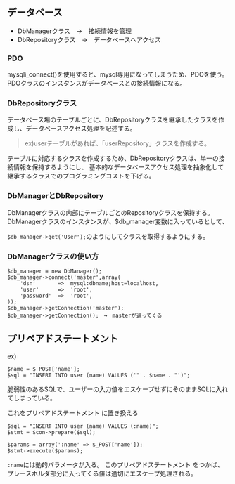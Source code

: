 ## データベース

- DbManagerクラス　→　接続情報を管理
- DbRepositoryクラス　→　データベースへアクセス

### PDO
mysqli_connect()を使用すると、mysql専用になってしまうため、PDOを使う。
PDOクラスのインスタンスがデータベースとの接続情報になる。

### DbRepositoryクラス

データベース場のテーブルごとに、DbRepositoryクラスを継承したクラスを作成し、データベースアクセス処理を記述する。
> ex)userテーブルがあれば、「userRepository」クラスを作成する。

テーブルに対応するクラスを作成するため、DbRepositoryクラスは、単一の接続情報を保持するようにし、
基本的なデータベースアクセス処理を抽象化して継承するクラスでのプログラミングコストを下げる。


### DbManagerとDbRepository

DbManagerクラスの内部にテーブルごとのRepositoryクラスを保持する。
DbManagerクラスのインスタンスが、$db_manager変数に入っているとして、

`$db_manager->get('User');`のようにしてクラスを取得するようにする。

### DbManagerクラスの使い方

```
$db_manager = new DbManager();
$db_manager->connect('master',array(
    'dsn'       =>  mysql:dbname;host=localhost,
    'user'      =>  'root',
    'password'  =>  'root',
));
$db_manager->getConnection('master');
$db_manager->getConnection();　→　masterが返ってくる

```


## プリペアドステートメント 

ex)

```
$name = $_POST['name'];
$sql = "INSERT INTO user (name) VALUES ('" . $name . "')";

```

脆弱性のあるSQLで、ユーザーの入力値をエスケープせずにそのままSQLに入れてしまっている。

これをプリペアドステートメント に置き換える


```
$sql = "INSERT INTO user (name) VALUES (:name)";
$stmt = $con->prepare($sql);

$params = array(':name' => $_POST['name']);
$stmt->execute($params);

```

`:name`には動的パラメータが入る。
このプリペアドステートメント をつかば、プレースホルダ部分に入ってくる値は適切にエスケープ処理される。
